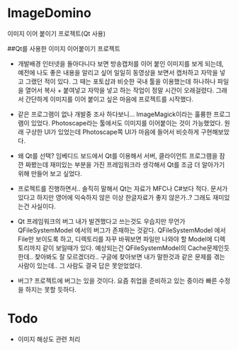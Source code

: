 ImageDomino
===========

이미지 이어 붙이기 프로젝트(Qt 사용)

##Qt를 사용한 이미지 이어붙이기 프로젝트
* 개발배경
인터넷을 돌아다니다 보면 방송캡처를 이어 붙인 이미지를 보게 되는데, 예전에 나도 좋은 내용을 알리고 싶어 일일히
동영상을 보면서 캡처하고 자막을 넣고 그랬던 적이 있다. 그 때는 포토샵과 비슷한 국내 툴을 이용했는데 하나하나 파일을 열어서
복사 + 붙여넣고 자막을 넣고 하는 작업이 정말 시간이 오래걸렸다.
그래서 간단하게 이미지를 이어 붙이고 싶은 마음에 프로젝트를 시작했다.


* 같은 프로그램이 없나 개발중 조사 하다보니...
ImageMagick이라는 훌륭한 프로그램이 있었다.
Photoscape라는 툴에서도 이미지를 이어붙이는 것이 가능했었다.
원래 구상한 UI가 있었는데 Photoscape쪽 UI가 마음에 들어서 비슷하게 구현해보았다.


* 왜 Qt를 선택?
임베디드 보드에서 Qt를 이용해서 서버, 클라이언트 프로그램을 잠깐 짜봤는데 재미있는 부분을 가진 프레임워크라 생각해서
Qt를 조금 더 알아가기 위해 만들어 보고 싶었다.


* 프로젝트를 진행하면서..
솔직히 말해서 Qt는 자료가 MFC나 C#보다 적다. 문서가 있다고 하지만 영어에 익숙하지 않은 이상 한글자료가 좋지 않은가..?
그래도 재미있는건 사실이다.


* Qt 프레임워크의 버그
내가 발견했다고 쓰는것도 우습지만 무언가 QFileSystemModel 에서의 버그가 존재하는 것같다.
QFileSystemModel 에서 File만 보이도록 하고, 디렉토리를 자꾸 바꿔보면 파일만 나와야 할 Model에 디렉토리까지 같이 보일때가 있다.
예상되는건 QFileSystemModel의 Cache문제인듯한데.. 찾아봐도 잘 모르겠더라..
구글에 찾아보면 내가 말한것과 같은 문제를 겪는사람이 있는데.. 그 사람도 결국 답은 못얻었었다.


* 버그?
프로젝트에 버그는 있을 것이다.
요즘 취업을 준비하고 있는 중이라 빠른 수정을 하지는 못할 듯하다.





Todo
===========
 - 이미지 해상도 관련 처리

